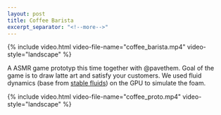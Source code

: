 ```yaml
---
layout: post
title: Coffee Barista
excerpt_separator: "<!--more-->"
---
```


{% include video.html video-file-name="coffee_barista.mp4" video-style="landscape" %}

A ASMR game prototyp this time together with @pavethem. Goal of the game is to draw latte art and satisfy your customers. We used fluid dynamics (base from [stable fluids](https://github.com/keijiro/StableFluids)) on the GPU to simulate the foam. 

<!--more-->

{% include video.html video-file-name="coffee_proto.mp4" video-style="landscape" %}
